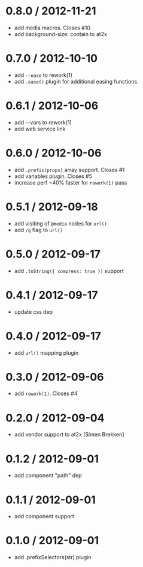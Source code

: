 
0.8.0 / 2012-11-21 
==================

  * add media macros. Closes #10
  * add background-size: contain to at2x

0.7.0 / 2012-10-10 
==================

  * add `--ease` to rework(1)
  * add `.ease()` plugin for additional easing functions

0.6.1 / 2012-10-06 
==================

  * add --vars to rework(1)
  * add web service link

0.6.0 / 2012-10-06 
==================

  * add `.prefix(props)` array support. Closes #1
  * add variables plugin. Closes #5
  * increase perf ~40% faster for `rework(1)` pass

0.5.1 / 2012-09-18 
==================

  * add visiting of `@media` nodes for `url()`
  * add `/g` flag to `url()`

0.5.0 / 2012-09-17 
==================

  * add `.toString({ compress: true })` support

0.4.1 / 2012-09-17 
==================

  * update css dep

0.4.0 / 2012-09-17 
==================

  * add `url()` mapping plugin

0.3.0 / 2012-09-06 
==================

  * add `rework(1)`. Closes #4

0.2.0 / 2012-09-04 
==================

  * add vendor support to at2x [Simen Brekken]

0.1.2 / 2012-09-01 
==================

  * add component "path" dep

0.1.1 / 2012-09-01 
==================

  * add component support

0.1.0 / 2012-09-01 
==================

  * add .prefixSelectors(str) plugin

